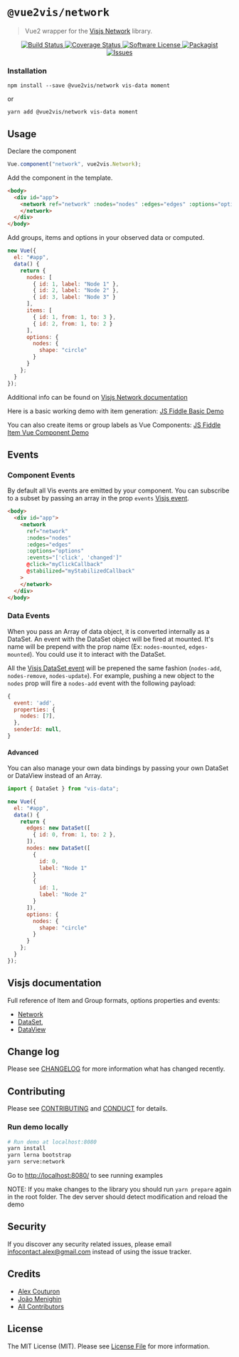 # `@vue2vis/network`

> Vue2 wrapper for the <a href="https://github.com/visjs/vis-network">Visjs Network</a> library.

<p align="center">
  <a href="https://travis-ci.org/alexcode/vue2vis">
    <img src="https://travis-ci.org/alexcode/vue2vis.svg?branch=master" alt="Build Status" />
  </a>
  <a href="https://coveralls.io/github/alexcode/vue2vis?branch=master">
    <img src="https://coveralls.io/repos/github/alexcode/vue2vis/badge.svg?branch=master" alt="Coverage Status" />
  </a>
  <a href="LICENSE">
    <img src="https://img.shields.io/badge/license-MIT-brightgreen.svg?" alt="Software License" />
  </a>
  <a href="https://npmjs.org/package/vue2vis">
    <img src="https://img.shields.io/npm/v/vue2vis.svg?" alt="Packagist" />
  </a>
  <a href="https://github.com/alexcode/vue2vis/issues">
    <img src="https://img.shields.io/github/issues/alexcode/vue2vis.svg?" alt="Issues" />
  </a>
</p>

### Installation

```
npm install --save @vue2vis/network vis-data moment
```

or

```
yarn add @vue2vis/network vis-data moment
```

## Usage

Declare the component

```javascript
Vue.component("network", vue2vis.Network);
```

Add the component in the template.

```html
<body>
  <div id="app">
    <network ref="network" :nodes="nodes" :edges="edges" :options="options">
    </network>
  </div>
</body>
```

Add groups, items and options in your observed data or computed.

```javascript
new Vue({
  el: "#app",
  data() {
    return {
      nodes: [
        { id: 1, label: "Node 1" },
        { id: 2, label: "Node 2" },
        { id: 3, label: "Node 3" }
      ],
      items: [
        { id: 1, from: 1, to: 3 },
        { id: 2, from: 1, to: 2 }
      ],
      options: {
        nodes: {
          shape: "circle"
        }
      }
    };
  }
});
```

Additional info can be found on [Visjs Network documentation](https://visjs.github.io/vis-network/docs/network/)

Here is a basic working demo with item generation:
[JS Fiddle Basic Demo](https://jsfiddle.net/alexkodo/ejdut8fm/)

You can also create items or group labels as Vue Components:
[JS Fiddle Item Vue Component Demo](https://jsfiddle.net/alexkodo/n978c58d/)

## Events

### Component Events

By default all Vis events are emitted by your component. You can subscribe to a subset by passing an array in the prop `events` [Visjs event](https://visjs.github.io/vis-network/docs/timeline/#Events).

```html
<body>
  <div id="app">
    <network
      ref="network"
      :nodes="nodes"
      :edges="edges"
      :options="options"
      :events="['click', 'changed']"
      @click="myClickCallback"
      @stabilized="myStabilizedCallback"
    >
    </network>
  </div>
</body>
```

### Data Events

When you pass an Array of data object, it is converted internally as a DataSet.
An event with the DataSet object will be fired at mounted. It's name will be prepend with the prop name (Ex: `nodes-mounted`, `edges-mounted`). You could use it to interact with the DataSet.

All the [Visjs DataSet event](http://visjs.org/docs/data/dataset.html#Events) will be prepened the same fashion (`nodes-add`, `nodes-remove`, `nodes-update`). For example, pushing a new object to the `nodes` prop will fire a `nodes-add` event with the following payload:

```javascript
{
  event: 'add',
  properties: {
    nodes: [7],
  },
  senderId: null,
}
```

#### Advanced

You can also manage your own data bindings by passing your own DataSet or DataView instead of an Array.

```javascript
import { DataSet } from "vis-data";

new Vue({
  el: "#app",
  data() {
    return {
      edges: new DataSet([
        { id: 0, from: 1, to: 2 },
      ]),
      nodes: new DataSet([
        {
          id: 0,
          label: "Node 1"
        }
        {
          id: 1,
          label: "Node 2"
        }
      ]),
      options: {
        nodes: {
          shape: "circle"
        }
      }
    };
  }
});
```

## Visjs documentation

Full reference of Item and Group formats, options properties and events:

- [Network](http://visjs.org/docs/network)
- [DataSet](http://visjs.org/docs/dataset),
- [DataView](http://visjs.org/docs/dataview)

## Change log

Please see [CHANGELOG](CHANGELOG.md) for more information what has changed recently.

## Contributing

Please see [CONTRIBUTING](CONTRIBUTING.md) and [CONDUCT](CONDUCT.md) for details.

### Run demo locally

```bash
# Run demo at localhost:8080
yarn install
yarn lerna bootstrap
yarn serve:network
```

Go to <http://localhost:8080/> to see running examples

NOTE: If you make changes to the library you should run `yarn prepare` again in the root folder.
The dev server should detect modification and reload the demo

## Security

If you discover any security related issues, please email infocontact.alex@gmail.com instead of using the issue tracker.

## Credits

- [Alex Couturon][link-author]
- [João Menighin](https://github.com/Menighin)
- [All Contributors][link-contributors]

## License

The MIT License (MIT). Please see [License File](LICENSE.md) for more information.

[link-author]: https://github.com/alexcode
[link-contributors]: ../../contributors
